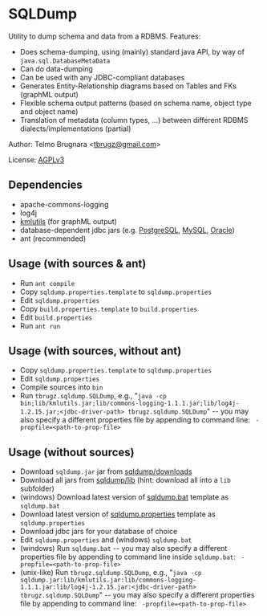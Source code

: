 
SQLDump
=======

Utility to dump schema and data from a RDBMS. Features:

- Does schema-dumping, using (mainly) standard java API, by way of `java.sql.DatabaseMetaData`
- Can do data-dumping
- Can be used with any JDBC-compliant databases
- Generates Entity-Relationship diagrams based on Tables and FKs (graphML output)
- Flexible schema output patterns (based on schema name, object type and object name)
- Translation of metadata (column types, ...) between different RDBMS dialects/implementations (partial)

Author: Telmo Brugnara <[tbrugz@gmail.com](mailto:tbrugz@gmail.com)>

License: [AGPLv3](http://www.gnu.org/licenses/agpl.html)


Dependencies
------------
- apache-commons-logging
- log4j
- [kmlutils](https://bitbucket.org/tbrugz/kmlutils) (for graphML output)
- database-dependent jdbc jars (e.g. [PostgreSQL](http://jdbc.postgresql.org/download.html), [MySQL](http://dev.mysql.com/downloads/connector/j/5.0.html), [Oracle](http://www.oracle.com/technetwork/database/features/jdbc/index-091264.html))
- ant (recommended)


Usage (with sources & ant)
--------------------------
- Run `ant compile`
- Copy `sqldump.properties.template` to `sqldump.properties`
- Edit `sqldump.properties`
- Copy `build.properties.template` to `build.properties`
- Edit `build.properties`
- Run `ant run`


Usage (with sources, without ant)
---------------------------------
- Copy `sqldump.properties.template` to `sqldump.properties`
- Edit `sqldump.properties`
- Compile sources into `bin`
- Run `tbrugz.sqldump.SQLDump`, e.g., "`java -cp bin;lib/kmlutils.jar;lib/commons-logging-1.1.1.jar;lib/log4j-1.2.15.jar;<jdbc-driver-path> tbrugz.sqldump.SQLDump`"
-- you may also specify a different properties file by appending to command line: ` -propfile=<path-to-prop-file>` 


Usage (without sources)
-----------------------
- Download `sqldump.jar` jar from [sqldump/downloads](https://bitbucket.org/tbrugz/sqldump/downloads)
- Download all jars from [sqldump/lib](https://bitbucket.org/tbrugz/sqldump/src/tip/lib/) (hint: download all into a `lib` subfolder)
- (windows) Download latest version of [sqldump.bat](https://bitbucket.org/tbrugz/sqldump/raw/tip/sqldump.bat.template) template as `sqldump.bat`
- Download latest version of [sqldump.properties](https://bitbucket.org/tbrugz/sqldump/raw/tip/sqldump.properties.template) template as `sqldump.properties`
- Download jdbc jars for your database of choice
- Edit `sqldump.properties` and (windows) `sqldump.bat`
- (windows) Run `sqldump.bat`
-- you may also specify a different properties file by appending to command line inside `sqldump.bat`: ` -propfile=<path-to-prop-file>` 
- (unix-like) Run `tbrugz.sqldump.SQLDump`, e.g., "`java -cp sqldump.jar:lib/kmlutils.jar:lib/commons-logging-1.1.1.jar:lib/log4j-1.2.15.jar:<jdbc-driver-path> tbrugz.sqldump.SQLDump`"
-- you may also specify a different properties file by appending to command line: ` -propfile=<path-to-prop-file>` 
